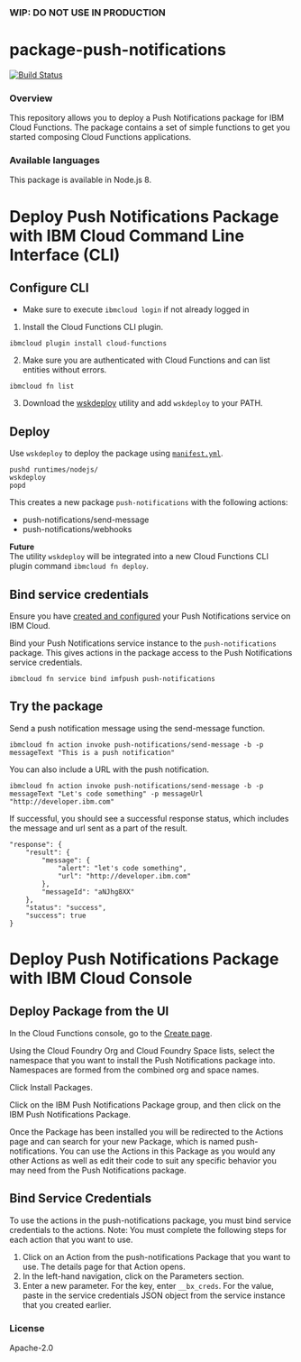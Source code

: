 ### WIP: DO NOT USE IN PRODUCTION ###
# package-push-notifications
[![Build Status](https://travis-ci.org/ibm-functions/package-push-notifications.svg?branch=master)](https://travis-ci.org/ibm-functions/package-push-notifications)

### Overview
This repository allows you to deploy a Push Notifications package for IBM Cloud Functions.
The package contains a set of simple functions to get you started composing Cloud Functions applications.

### Available languages
This package is available in Node.js 8.

# Deploy Push Notifications Package with IBM Cloud Command Line Interface (CLI)

## Configure CLI
- Make sure to execute `ibmcloud login` if not already logged in
1. Install the Cloud Functions CLI plugin.
```
ibmcloud plugin install cloud-functions
```
2. Make sure you are authenticated with Cloud Functions and can list entities without errors.
```
ibmcloud fn list
```
3. Download the [wskdeploy](https://github.com/apache/incubator-openwhisk-wskdeploy/releases) utility and add `wskdeploy` to your PATH.

## Deploy

Use `wskdeploy` to deploy the package using [`manifest.yml`](./manifest.yml).
```
pushd runtimes/nodejs/
wskdeploy
popd
```

This creates a new package `push-notifications` with the following actions:
- push-notifications/send-message
- push-notifications/webhooks

**Future**
</br>The utility `wskdeploy` will be integrated into a new Cloud Functions CLI plugin command `ibmcloud fn deploy`.

## Bind service credentials
Ensure you have [created and configured](https://console.bluemix.net/docs/services/mobilepush/push_step_prereq.html) your Push Notifications service on IBM Cloud.

Bind your Push Notifications service instance to the `push-notifications` package. This gives actions in the package access to the Push Notifications service credentials.
```
ibmcloud fn service bind imfpush push-notifications
```

## Try the package
Send a push notification message using the send-message function.

```
ibmcloud fn action invoke push-notifications/send-message -b -p messageText "This is a push notification"
```

You can also include a URL with the push notification.

```
ibmcloud fn action invoke push-notifications/send-message -b -p messageText "Let's code something" -p messageUrl "http://developer.ibm.com"
```

If successful, you should see a successful response status, which includes the message and url sent as a part of the result.

```
"response": {
    "result": {
        "message": {
            "alert": "let's code something",
            "url": "http://developer.ibm.com"
        },
        "messageId": "aNJhg8XX"
    },
    "status": "success",
    "success": true
}
```

# Deploy Push Notifications Package with IBM Cloud Console

## Deploy Package from the UI
In the Cloud Functions console, go to the [Create page](https://console.bluemix.net/openwhisk/create).

Using the Cloud Foundry Org and Cloud Foundry Space lists, select the namespace that you want to install the Push Notifications package into. Namespaces are formed from the combined org and space names.

Click Install Packages.

Click on the IBM Push Notifications Package group, and then click on the IBM Push Notifications Package.

Once the Package has been installed you will be redirected to the Actions page and can search for your new Package, which is named push-notifications. You can use the Actions in this Package as you would any other Actions as well as edit their code to suit any specific behavior you may need from the Push Notifications package.


## Bind Service Credentials

To use the actions in the push-notifications package, you must bind service credentials to the actions.
Note: You must complete the following steps for each action that you want to use.

1. Click on an Action from the push-notifications Package that you want to use. The details page for that Action opens.
2. In the left-hand navigation, click on the Parameters section.
3. Enter a new parameter. For the key, enter `__bx_creds`. For the value, paste in the service credentials JSON object from the service instance that you created earlier.

### License
Apache-2.0
